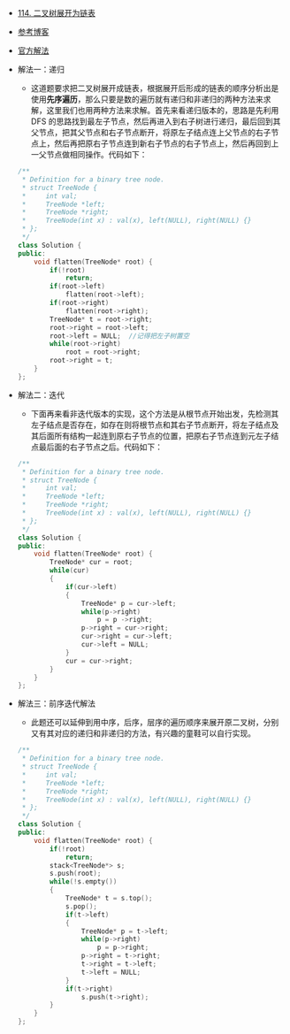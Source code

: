 - [114. 二叉树展开为链表](https://leetcode-cn.com/problems/flatten-binary-tree-to-linked-list/)
- [参考博客](https://www.cnblogs.com/grandyang/p/4293853.html)
- [官方解法](https://leetcode-cn.com/problems/flatten-binary-tree-to-linked-list/solution/xiang-xi-tong-su-de-si-lu-fen-xi-duo-jie-fa-by--26/)
- 解法一：递归
    + 这道题要求把二叉树展开成链表，根据展开后形成的链表的顺序分析出是使用**先序遍历**，那么只要是数的遍历就有递归和非递归的两种方法来求解，这里我们也用两种方法来求解。首先来看递归版本的，思路是先利用 DFS 的思路找到最左子节点，然后再进入到右子树进行递归，最后回到其父节点，把其父节点和右子节点断开，将原左子结点连上父节点的右子节点上，然后再把原右子节点连到新右子节点的右子节点上，然后再回到上一父节点做相同操作。代码如下：
    ```C++
    /**
     * Definition for a binary tree node.
     * struct TreeNode {
     *     int val;
     *     TreeNode *left;
     *     TreeNode *right;
     *     TreeNode(int x) : val(x), left(NULL), right(NULL) {}
     * };
     */
    class Solution {
    public:
        void flatten(TreeNode* root) {
            if(!root)
                return;
            if(root->left)
                flatten(root->left);
            if(root->right)
                flatten(root->right);
            TreeNode* t = root->right;
            root->right = root->left;
            root->left = NULL;  //记得把左子树置空
            while(root->right)
                root = root->right;
            root->right = t;
        }
    };
    ```

- 解法二：迭代
    + 下面再来看非迭代版本的实现，这个方法是从根节点开始出发，先检测其左子结点是否存在，如存在则将根节点和其右子节点断开，将左子结点及其后面所有结构一起连到原右子节点的位置，把原右子节点连到元左子结点最后面的右子节点之后。代码如下：
    ```C++
    /**
     * Definition for a binary tree node.
     * struct TreeNode {
     *     int val;
     *     TreeNode *left;
     *     TreeNode *right;
     *     TreeNode(int x) : val(x), left(NULL), right(NULL) {}
     * };
     */
    class Solution {
    public:
        void flatten(TreeNode* root) {
            TreeNode* cur = root;
            while(cur)
            {
                if(cur->left)
                {
                    TreeNode* p = cur->left;
                    while(p->right)
                        p = p ->right;
                    p->right = cur->right;
                    cur->right = cur->left;
                    cur->left = NULL;
                }
                cur = cur->right;
            }
        }
    };
    ```

- 解法三：前序迭代解法
    + 此题还可以延伸到用中序，后序，层序的遍历顺序来展开原二叉树，分别又有其对应的递归和非递归的方法，有兴趣的童鞋可以自行实现。
    ```C++
    /**
     * Definition for a binary tree node.
     * struct TreeNode {
     *     int val;
     *     TreeNode *left;
     *     TreeNode *right;
     *     TreeNode(int x) : val(x), left(NULL), right(NULL) {}
     * };
     */
    class Solution {
    public:
        void flatten(TreeNode* root) {
            if(!root)
                return;
            stack<TreeNode*> s;
            s.push(root);
            while(!s.empty())
            {
                TreeNode* t = s.top();
                s.pop();
                if(t->left)
                {
                    TreeNode* p = t->left;
                    while(p->right)
                        p = p->right;
                    p->right = t->right;
                    t->right = t->left;
                    t->left = NULL;
                }
                if(t->right)
                    s.push(t->right);
            }
        }
    };
    ```